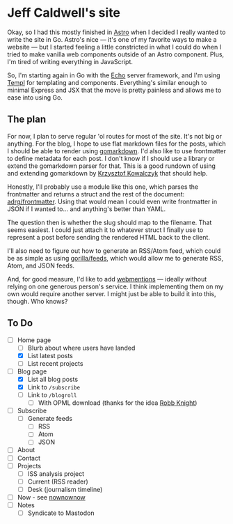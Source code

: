 # Jeff Caldwell's site

Okay, so I had this mostly finished in [Astro](https://github.com/nemo-omen/jeffcaldwell.is) when I decided I really wanted to write the site in Go. Astro's nice — it's one of my favorite ways to make a website — but I started feeling a little constricted in what I could do when I tried to make vanilla web components outside of an Astro component. Plus, I'm tired of writing everything in JavaScript.

So, I'm starting again in Go with the [Echo](https://echo.labstack.com/) server framework, and I'm using [Templ](https://templ.guide/) for templating and components. Everything's similar enough to minimal Express and JSX that the move is pretty painless and allows me to ease into using Go.

## The plan

For now, I plan to serve regular 'ol routes for most of the site. It's not big or anything. For the blog, I hope to use flat markdown files for the posts, which I should be able to render using [gomarkdown](https://pkg.go.dev/github.com/gomarkdown/markdown/parser#Extensions). I'd also like to use frontmatter to define metadata for each post. I don't know if I should use a library or extend the gomarkdown parser for that. This is a good rundown of using and extending gomarkdown by [Krzysztof Kowalczyk](https://blog.kowalczyk.info/article/cxn3/advanced-markdown-processing-in-go.html) that should help.

Honestly, I'll probably use a module like this one, which parses the frontmatter and returns a struct and the rest of the document: [adrg/frontmatter](https://github.com/adrg/frontmatter). Using that would mean I could even write frontmatter in JSON if I wanted to... and anything's better than YAML.

The question then is whether the slug should map to the filename. That seems easiest. I could just attach it to whatever struct I finally use to represent a post before sending the rendered HTML back to the client.

I'll also need to figure out how to generate an RSS/Atom feed, which could be as simple as using [gorilla/feeds](https://github.com/gorilla/feeds), which would allow me to generate RSS, Atom, and JSON feeds. 

And, for good measure, I'd like to add [webmentions](https://indieweb.org/Webmention) — ideally without relying on one generous person's service. I think implementing them on my own would require another server. I might just be able to build it into this, though. Who knows?

## To Do
- [ ] Home page
  - [ ] Blurb about where users have landed
  - [x] List latest posts
  - [ ] List recent projects
- [ ] Blog page
  - [x] List all blog posts
  - [x] Link to `/subscribe`
  - [ ] Link to `/blogroll`
    - [ ] With OPML download (thanks for the idea [Robb Knight](https://rknight.me/blog/roll/))
- [ ] Subscribe
  - [ ] Generate feeds
    - [ ] RSS
    - [ ] Atom
    - [ ] JSON
- [ ] About
- [ ] Contact
- [ ] Projects
  - [ ] ISS analysis project
  - [ ] Current (RSS reader)
  - [ ] Desk (journalism timeline)
- [ ] Now - see [nownownow](https://nownownow.com/about)
- [ ] Notes 
  - [ ] Syndicate to Mastodon